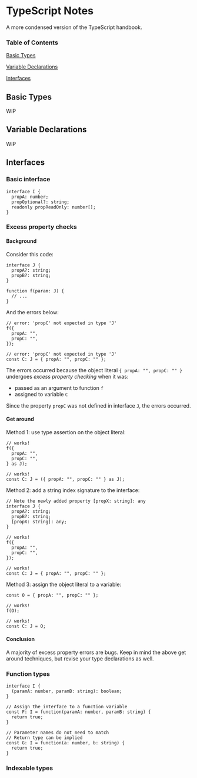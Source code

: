# TypeScript Notes

A more condensed version of the TypeScript handbook.

### Table of Contents

[Basic Types](#basic-types)

[Variable Declarations](#variable-declarations)

[Interfaces](#interfaces)

## Basic Types

WIP

## Variable Declarations

WIP

## Interfaces

### Basic interface

```
interface I {
  propA: number;
  propOptional?: string;
  readonly propReadOnly: number[];
}
```

### Excess property checks

#### Background

Consider this code:

```
interface J {
  propA?: string;
  propB?: string;
}

function f(param: J) {
  // ...
}
```

And the errors below:

```
// error: 'propC' not expected in type 'J'
f({
  propA: "",
  propC: "",
});

// error: 'propC' not expected in type 'J'
const C: J = { propA: "", propC: "" };
```

The errors occurred because the object literal `{ propA: "", propC: "" }` undergoes *excess property checking* when it was:
* passed as an argument to function `f`
* assigned to variable `C`

Since the property `propC` was not defined in interface `J`, the errors occurred.

#### Get around

Method 1: use type assertion on the object literal:

```
// works!
f({
  propA: "",
  propC: "",
} as J);

// works!
const C: J = ({ propA: "", propC: "" } as J);
```

Method 2: add a string index signature to the interface:

```
// Note the newly added property [propX: string]: any
interface J {
  propA?: string;
  propB?: string;
  [propX: string]: any;
}

// works!
f({
  propA: "",
  propC: "",
});

// works!
const C: J = { propA: "", propC: "" };
```

Method 3: assign the object literal to a variable:

```
const O = { propA: "", propC: "" };

// works!
f(O);

// works!
const C: J = O;
```

#### Conclusion

A majority of excess property errors are bugs. Keep in mind the above get around techniques, but revise your type declarations as well.

### Function types

```
interface I {
  (paramA: number, paramB: string): boolean;
}

// Assign the interface to a function variable
const F: I = function(paramA: number, paramB: string) {
  return true;
}

// Parameter names do not need to match
// Return type can be implied
const G: I = function(a: number, b: string) {
  return true;
}
```

### Indexable types
